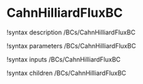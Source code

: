 <!-- MOOSE Documentation Stub: Remove this when content is added. -->

# CahnHilliardFluxBC
!syntax description /BCs/CahnHilliardFluxBC

!syntax parameters /BCs/CahnHilliardFluxBC

!syntax inputs /BCs/CahnHilliardFluxBC

!syntax children /BCs/CahnHilliardFluxBC
